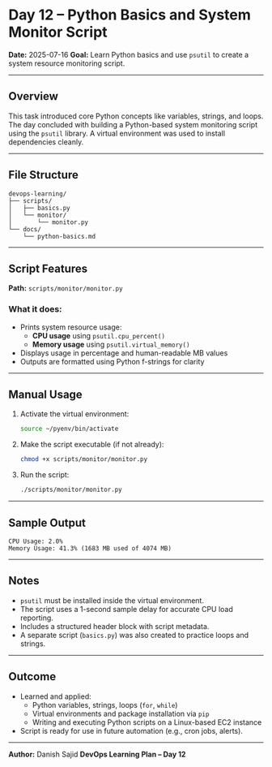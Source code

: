 # Day 12 – Python Basics and System Monitor Script

**Date:** 2025-07-16
**Goal:** Learn Python basics and use `psutil` to create a system resource monitoring script.

---

## Overview

This task introduced core Python concepts like variables, strings, and loops. The day concluded with building a Python-based system monitoring script using the `psutil` library. A virtual environment was used to install dependencies cleanly.

---

## File Structure

```
devops-learning/
├── scripts/
│   ├── basics.py
│   └── monitor/
│       └── monitor.py
└── docs/
    └── python-basics.md
```

---

## Script Features

**Path:** `scripts/monitor/monitor.py`

### What it does:

- Prints system resource usage:
  - **CPU usage** using `psutil.cpu_percent()`
  - **Memory usage** using `psutil.virtual_memory()`
- Displays usage in percentage and human-readable MB values
- Outputs are formatted using Python f-strings for clarity

---

## Manual Usage

1. Activate the virtual environment:

   ```bash
   source ~/pyenv/bin/activate
   ```

2. Make the script executable (if not already):

   ```bash
   chmod +x scripts/monitor/monitor.py
   ```

3. Run the script:

   ```bash
   ./scripts/monitor/monitor.py
   ```

---

## Sample Output

```
CPU Usage: 2.0%
Memory Usage: 41.3% (1683 MB used of 4074 MB)
```

---

## Notes

- `psutil` must be installed inside the virtual environment.
- The script uses a 1-second sample delay for accurate CPU load reporting.
- Includes a structured header block with script metadata.
- A separate script (`basics.py`) was also created to practice loops and strings.

---

## Outcome

- Learned and applied:
  - Python variables, strings, loops (`for`, `while`)
  - Virtual environments and package installation via `pip`
  - Writing and executing Python scripts on a Linux-based EC2 instance
- Script is ready for use in future automation (e.g., cron jobs, alerts).

---

**Author:** Danish Sajid
**DevOps Learning Plan – Day 12**
